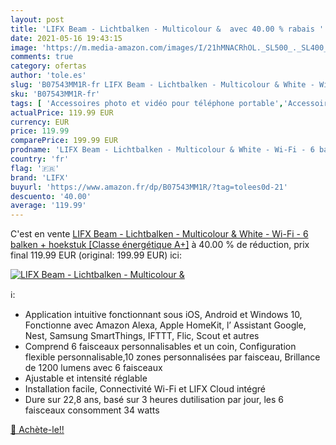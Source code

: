 ```yaml
---
layout: post
title: 'LIFX Beam - Lichtbalken - Multicolour &  avec 40.00 % rabais '
date: 2021-05-16 19:43:15
image: 'https://m.media-amazon.com/images/I/21hMNACRhOL._SL500_._SL400_.jpg'
comments: true
category: ofertas
author: 'tole.es'
slug: 'B07543MM1R-fr LIFX Beam - Lichtbalken - Multicolour & White - Wi-Fi - 6...'
sku: 'B07543MM1R-fr'
tags: [ 'Accessoires photo et vidéo pour téléphone portable','Accessoires téléphones portables','Aménagements intérieurs','Auto et Moto','Auto et moto','High-Tech','Luminaires et Éclairage','Luminaires et éclairage','Luminaires intérieur','Objectifs pour téléphones portables','Pièces détachées auto','Rubans à LED','Téléphones portables et accessoires','lifx','Éclairage spécial', ]
actualPrice: 119.99 EUR
currency: EUR
price: 119.99
comparePrice: 199.99 EUR
prodname: 'LIFX Beam - Lichtbalken - Multicolour & White - Wi-Fi - 6 balken + hoekstuk [Classe énergétique A+]'
country: 'fr'
flag: '🇫🇷'
brand: 'LIFX'
buyurl: 'https://www.amazon.fr/dp/B07543MM1R/?tag=tolees0d-21'
descuento: '40.00'
average: '119.99'
---
```


C'est en vente [LIFX Beam - Lichtbalken - Multicolour & White - Wi-Fi - 6 balken + hoekstuk [Classe énergétique A+]](https://www.amazon.fr/dp/B07543MM1R/?tag=tolees0d-21)  à  40.00 % de réduction, prix final  119.99 EUR (original: 199.99 EUR) ici:

[![LIFX Beam - Lichtbalken - Multicolour & ](https://m.media-amazon.com/images/I/21hMNACRhOL._SL500_._SL400_.jpg)](https://www.amazon.fr/dp/B07543MM1R/?tag=tolees0d-21)

ℹ️:

- Application intuitive fonctionnant sous iOS, Android et Windows 10, Fonctionne avec Amazon Alexa, Apple HomeKit, l’ Assistant Google, Nest, Samsung SmartThings, IFTTT, Flic, Scout et autres
- Comprend 6 faisceaux personnalisables et un coin, Configuration flexible personnalisable,10 zones personnalisées par faisceau, Brillance de 1200 lumens avec 6 faisceaux
- Ajustable et intensité réglable
- Installation facile, Connectivité Wi-Fi et LIFX Cloud intégré
- Dure sur 22,8 ans, basé sur 3 heures dutilisation par jour, les 6 faisceaux consomment 34 watts

[🛒 Achète-le!!](https://www.amazon.fr/dp/B07543MM1R/?tag=tolees0d-21)
